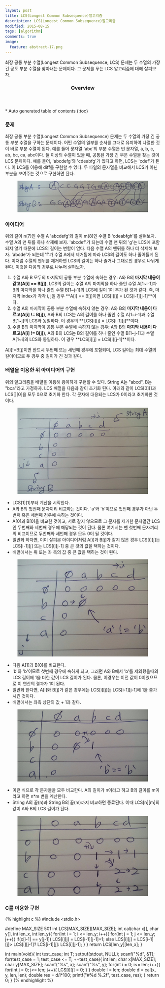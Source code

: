 ```yaml
---
layout: post
title: LCS(Longest Common Subsequence)알고리즘 
description: LCS(Longest Common Subsequence)알고리즘
modified: 2015-08-15
tags: [algorithm]
comments: true
image:
  feature: abstract-17.png
---
```


최장 공통 부분 수열(Longest Common Subsequence, LCS) 문제는 두 수열의 가장 긴 공토 부분 수열을 찾아내는 문제이다. 그 문제를 푸는 LCS 알고리즘에 대해 살펴보자.

<section id="table-of-contents" class="toc">
  <header>
    <h3>Overview</h3>
  </header>
<div id="drawer" markdown="1">
*  Auto generated table of contents
{:toc}
</div>
</section><!-- /#table-of-contents -->

### 문제

최장 공통 부분 수열(Longest Common Subsequence) 문제는 두 수열의 가장 긴 공통 부분 수열을 구하는 문제이다. 어떤 수열의 일부를 순서를 그대로 유지하여 나열한 것이 바로 부분 수열이 된다. 예를 들어 문자열 'abc'의 부분 수열은 빈 문자열, a, b, c, ab, bc, ca, abc이다. 둘 이상의 수열이 있을 때, 공통된 가장 긴 부분 수열을 찾는 것이 LCS 문제이다. 예를 들어, 'abcdefg'와 'cdeabfg'가 있다고 하면, LCS는 'cdef'가 된다. 이 LCS를 이용해 diff를 구현할 수 있다. 두 파일의 문자열을 비교해서 LCS가 아닌 부분을 보여주는 것으로 구현하면 된다. 
 
<figure>
<img src="/images/lcs_problem.jpg" alt="longest common subsequence problem">
</figure>
 
### 아이디어

위의 길이 n(7)인 수열 A 'abcdefg'와 길이 m(8)인 수열  B 'cdeabfgh'를 살펴보자. 수열 A의 맨 뒤를 하나 삭제해 보자. 'abcdef'가 되는데 수열 맨 뒤의 'g'는 LCS에 포함되지 않기 때문에 LCS의 길이는 변함이 없다. 다음 수열 A의 맨뒤를 하나 더 삭제해 보자. 'abcde'가 되는데 'f'가 수열 A에서 제거됨에 따라 LCS의 길이도 하나 줄어들게 된다. 이처럼 수열의 맨뒤를 제거하면 LCS의 길이는 하나 줄거나 그대로인 경우로 나뉘게 된다. 이것을 다음의 경우로 나누어 살펴보자.
 
1. 수열 A와 B 모두의 마지막이 공통 부분 수열에 속하는 경우: A와 B의 **마지막 내용이 같고(A[i] == B[j])**, LCS의 길이는 수열 A의 마지막을 하나 줄인 수열 A[1~i-1]과 B의 마지막을 하나 줄인 수열 B[1~j-1]의 LCS에 길이 1이 추가 된 것과 같다. 즉, 마지막 index가 각각 i, j일 경우 **A[i] == B[j]이면 LCS[i][j] = LCS[i-1][j-1]**이다. 
2. 수열 A의  마지막이 공통 부분 수열에 속하지 않는 경우: A와 B의 **마지막 내용이 다르고(A[i] != B[j])**, A와 B의 LCS는 A의 길이를 하나 줄인 수열 A[1~i-1]과 수열 B[1~j]의 LCS와 동일하다. 이 경우의 **LCS[i][j] = LCS[i-1][j]**이다. 
3. 수열 B의 마지막이 공통 부분 수열에 속하지 않는 경우: A와 B의 **마지막 내용이 다르고(A[i] != B[j])**, A와 B의 LCS는 B의 길이를 하나 줄인 수열 B[1~j-1]과 수열 A[1~i]의 LCS와 동일하다. 이 경우 **LCS[i][j] = LCS[i][j-1]**이다. 

A[i]!=B[j]이면 반드시 두번째 또는 세번째 경우에 포함되며, LCS 길이는 최대 수열의 길이이므로 두 경우 중 길이가 긴 것과 같다. 

### 배열을 이용한 위 아이디어의 구현

위의 알고리즘을 배열을 이용해 용이하게 구현할 수 있다. 
String A는 "abcd", B는 "bca"라고 가정하자. LCS 배열을 다음과 같이 초기화 된다. 아래와 같이 LCS[0][]과 LCS[][0]을 모두 0으로 초기화 한다. 각 문자에 대응되는 LCS가 0이라고 초기화한 것이다.  

<figure>
<img src="/images/lcs1.jpg" alt="longest common subsequence table">
</figure>


- LCS[1][1]부터 계산을 시작한다. 
- A와 B의 첫번째 문자끼리 비교하는 것이다. 'a'와 'b'이므로 첫번째 경우가 아닌 두번째 혹은 세번째 경우에 속하는 것이다. 
- A[0]과 B[0]을 비교한 것이고, 서로 같지 않으므로 그 문자를 제거한 문자열간 LCS인 두번째와 세번째 경우에 해당되는 것이 된다. 물론 여기서는 맨 첫번째 문자끼리의 비교이므로 두번째와 세번째 경우 모두 0이 될 것이다. 
- 일반화 하자면, 이미 살펴본 아이디어처럼 A[i]과 B[j]가 같지 않은 경우 LCS[i][j]는 LCS[i-1][j] 또는 LCS[i][j-1] 중 큰 것의 값을 택하는 것이다. 
- 배열에서는 위 또는 좌 측의 값 중 큰 값을 택하는 것이 된다. 

<figure>
<img src="/images/lcs2.jpg" alt="longest common subsequence table">
</figure>

- 다음 A[1]과 B[0]를 비교한다. 
- 'b'와 'b'이므로 첫번째 경우에 속하게 되고, 그러면 A와 B에서 'b'를 제외했을때의 LCS 길이에 1을 더한 값이 LCS 길이가 된다. 물론, 이경우는 이전 값이 0이였으므로 이 연산의 결과가 1이 된다. 
- 일반화 한다면, A[i]와 B[j]가 같은 경우에는 LCS[i][j]는 LCS[i-1][j-1]에 1을 증가시킨 것이다. 
- 배열에서는 좌측 상단의 값 + 1과 같다.   

<figure>
<img src="/images/lcs3.jpg" alt="longest common subsequence table">
</figure>

- 이런 식으로 각 문자들을 모두 비교한다. A의 길이가 n이라고 하고 B의 길이를 m이라고 하면 n*m 번을 계산한다. 
- String A의 끝(n)과 String B의 끝(m)까지 비교하면 종료된다. 이때 LCS[n][m]의 값이 A와 B의 LCS 길이가 된다. 

<figure>
<img src="/images/lcs4.jpg" alt="longest common subsequence table">
</figure>

### C를 이용한 구현

{% highlight c %}
#include <stdio.h>

#define MAX_SIZE 501
int LCS[MAX_SIZE][MAX_SIZE];
int cal(char x[], char y[], int len_x, int len_y){
    for(int i = 1; i <= len_y; i++){
        for(int j = 1; j <= len_y; j++){
            if(x[i-1] == y[j-1])
                LCS[i][j] = LCS[i-1][j-1]+1;
            else
                LCS[i][j] = LCS[i-1][j]> LCS[i][j-1]? LCS[i-1][j]: LCS[i][j-1];
        }
    }
    return LCS[len_y][len_x];
}

int main(void){
    int test_case;
    int T;
    setbuf(stdout, NULL);
    scanf("%d", &T);
    for(test_case = 1; test_case <= T; ++test_case){
        int len;
        char x[MAX_SIZE];
        char y[MAX_SIZE];
        scanf("%s", x);
        scanf("%s", y);
        for(int i = 0; i<= len; i++){
            for(int j = 0; j<= len; j++){
                LCS[i][j] = 0;
            }
        }
        double l = len;
        double d = cal(x, y, len, len);
        double res = d/l*100;
        printf("#%d %.2f", test_case, res);
    }
    return 0;
}
{% endhighlight %}
